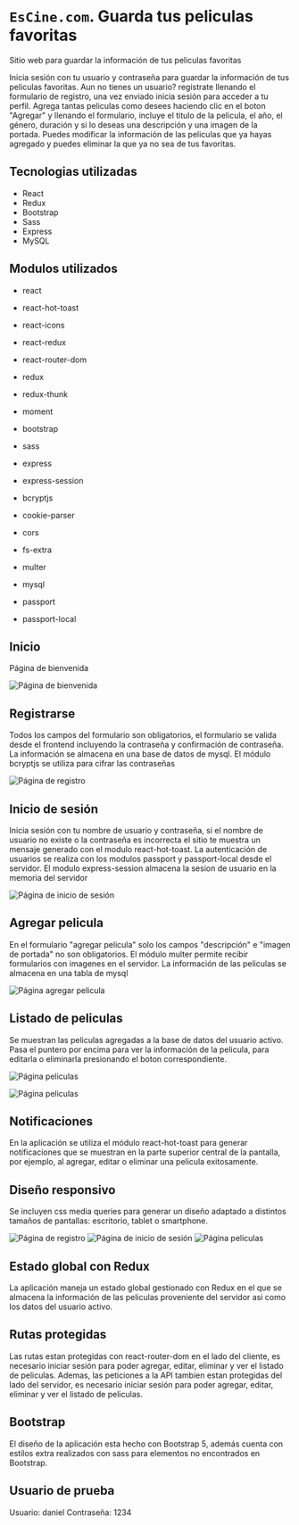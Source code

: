 # `EsCine.com`. Guarda tus peliculas favoritas

Sitio web para guardar la información de tus peliculas favoritas

Inicia sesión con tu usuario y contraseña para guardar la información de tus peliculas favoritas. Aun no tienes un usuario? registrate llenando el formulario de registro, una vez enviado inicia sesión para acceder a tu perfil. Agrega tantas peliculas como desees haciendo clic en el boton "Agregar" y llenando el formulario, incluye el titulo de la pelicula, el año, el género, duración y si lo deseas una descripción y una imagen de la portada. Puedes modificar la información de las peliculas que ya hayas agregado y puedes eliminar la que ya no sea de tus favoritas.

## Tecnologias utilizadas

- React
- Redux
- Bootstrap
- Sass
- Express
- MySQL

## Modulos utilizados

- react
- react-hot-toast
- react-icons
- react-redux
- react-router-dom
- redux
- redux-thunk
- moment
- bootstrap
- sass

- express
- express-session
- bcryptjs
- cookie-parser
- cors
- fs-extra
- multer
- mysql
- passport
- passport-local


## Inicio

Página de bienvenida

![Página de bienvenida](/images/project/home.png "Inicio")


## Registrarse

Todos los campos del formulario son obligatorios, el formulario se valida desde el frontend incluyendo la contraseña y confirmación de contraseña. La información se almacena en una base de datos de mysql. El módulo bcryptjs se utiliza para cifrar las contraseñas

![Página de registro](/images/project/register.png "Registrarse")


## Inicio de sesión

Inicia sesión con tu nombre de usuario y contraseña, si el nombre de usuario no existe o la contraseña es incorrecta el sitio te muestra un mensaje generado con el modulo react-hot-toast. La autenticación de usuarios se realiza con los modulos passport y passport-local desde el servidor. El modulo express-session almacena la sesion de usuario en la memoria del servidor

![Página de inicio de sesión](/images/project/login.png "Iniciar sesión")


## Agregar pelicula

En el formulario "agregar pelicula" solo los campos "descripción" e "imagen de portada" no son obligatorios. El módulo multer permite recibir formularios con imagenes en el servidor. La información de las peliculas se almacena en una tabla de mysql

![Página agregar pelicula](/images/project/add.png "Agregar pelicula")


## Listado de peliculas

Se muestran las peliculas agregadas a la base de datos del usuario activo. Pasa el puntero por encima para ver la información de la pelicula, para editarla o eliminarla presionando el boton correspondiente.

![Página peliculas](/images/project/movies.png "Peliculas")

![Página peliculas](/images/project/movies_info.png "Peliculas")


## Notificaciones

En la aplicación se utiliza el módulo react-hot-toast para generar notificaciones que se muestran en la parte superior central de la pantalla, por ejemplo, al agregar, editar o eliminar una pelicula exitosamente.


## Diseño responsivo

Se incluyen css media queries para generar un diseño adaptado a distintos tamaños de pantallas: escritorio, tablet o smartphone.

![Página de registro](/images/project/mobile_register.png "Registrarse") ![Página de inicio de sesión](/images/project/mobile_login.png "Iniciar sesión") ![Página peliculas](/images/project/mobile_movies.png "Peliculas")


## Estado global con Redux

La aplicación maneja un estado global gestionado con Redux en el que se almacena la información de las peliculas proveniente del servidor asi como los datos del usuario activo.


## Rutas protegidas

Las rutas estan protegidas con react-router-dom en el lado del cliente, es necesario iniciar sesión para poder agregar, editar, eliminar y ver el listado de peliculas. Ademas, las peticiones a la API tambien estan protegidas del lado del servidor, es necesario iniciar sesión para poder agregar, editar, eliminar y ver el listado de peliculas.


## Bootstrap

El diseño de la aplicación esta hecho con Bootstrap 5, además cuenta con estilos extra realizados con sass para elementos no encontrados en Bootstrap.


## Usuario de prueba

Usuario: daniel
Contraseña: 1234